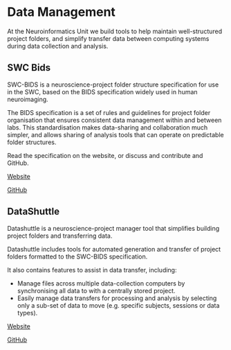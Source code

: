 # Data Management

At the Neuroinformatics Unit we build tools to help maintain well-structured project folders, and simplify transfer
data between computing systems during data collection and analysis.

## SWC Bids

SWC-BIDS is a neuroscience-project folder structure specification for use in the SWC, based on the BIDS specification widely used in human neuroimaging.

The BIDS specification is a set of rules and guidelines for project folder organisation that ensures consistent data management within and between labs. 
This standardisation makes data-sharing and collaboration much simpler, and allows sharing of analysis tools that can operate on predictable folder structures.

Read the specification on the website, or discuss and contribute and GitHub.


<div class="sd-container-fluid sd-sphinx-override sd-mb-4 docutils">
    <div class="sd-row sd-row-cols-2 sd-row-cols-xs-2 sd-row-cols-sm-2 sd-row-cols-md-2 sd-row-cols-lg-2 docutils">
        <div class="sd-col sd-d-flex-column sd-col-auto sd-col-xs-auto sd-col-sm-auto sd-col-md-auto sd-col-lg-auto docutils">
            <p class="sd-text-left">
                <a class="sd-sphinx-override sd-btn sd-text-wrap sd-btn-primary sd-shadow-sm reference external" href="https://swc-bids.neuroinformatics.dev" target="_blank">
                    <span>
                        Website   
                        <span class="fa fa-globe">
                        </span>
                    </span>
                </a>
            </p>
        </div>
        <div class="sd-col sd-d-flex-column sd-col-auto sd-col-xs-auto sd-col-sm-auto sd-col-md-auto sd-col-lg-auto docutils">
            <p class="sd-text-left">
                <a class="sd-sphinx-override sd-btn sd-text-wrap sd-btn-primary sd-shadow-sm reference external" href="https://github.com/neuroinformatics-unit/SWC-BIDS" target="_blank">
                    <span>
                        GitHub   
                        <span class="fab fa-github">
                        </span>
                    </span>
                </a>
            </p>
        </div>
    </div>
</div>


## DataShuttle

Datashuttle is a neuroscience-project manager tool that simplifies building project folders and transferring data.

Datashuttle includes tools for automated generation and transfer of project folders formatted to the SWC-BIDS specification. 

It also contains features to assist in data transfer, including:
* Manage files across multiple data-collection computers by synchronising 
all data to with a centrally stored project. 
* Easily manage data transfers for processing and analysis by selecting only a sub-set of data to move (e.g. specific subjects, sessions or data types).


<div class="sd-container-fluid sd-sphinx-override sd-mb-4 docutils">
    <div class="sd-row sd-row-cols-2 sd-row-cols-xs-2 sd-row-cols-sm-2 sd-row-cols-md-2 sd-row-cols-lg-2 docutils">
        <div class="sd-col sd-d-flex-column sd-col-auto sd-col-xs-auto sd-col-sm-auto sd-col-md-auto sd-col-lg-auto docutils">
            <p class="sd-text-left">
                <a class="sd-sphinx-override sd-btn sd-text-wrap sd-btn-primary sd-shadow-sm reference external" href="https://datashuttle.neuroinformatics.dev" target="_blank">
                    <span>
                        Website   
                        <span class="fa fa-globe">
                        </span>
                    </span>
                </a>
            </p>
        </div>
        <div class="sd-col sd-d-flex-column sd-col-auto sd-col-xs-auto sd-col-sm-auto sd-col-md-auto sd-col-lg-auto docutils">
            <p class="sd-text-left">
                <a class="sd-sphinx-override sd-btn sd-text-wrap sd-btn-primary sd-shadow-sm reference external" href="https://github.com/neuroinformatics-unit/datashuttle" target="_blank">
                    <span>
                        GitHub   
                        <span class="fab fa-github">
                        </span>
                    </span>
                </a>
            </p>
        </div>
    </div>
</div>